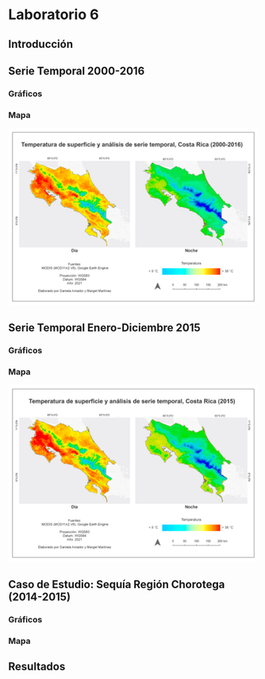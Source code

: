 # Laboratorio 6

## Introducción

## Serie Temporal 2000-2016
### Gráficos

### Mapa
![imagen](Mapa2000.png)
## Serie Temporal Enero-Diciembre 2015
### Gráficos
### Mapa
![imagen](Mapa2015.png)

## Caso de Estudio: Sequía Región Chorotega (2014-2015)
### Gráficos
### Mapa

## Resultados
